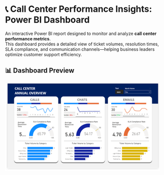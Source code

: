 # 📞 Call Center Performance Insights: Power BI Dashboard
An interactive Power BI report designed to monitor and analyze **call center performance metrics**.  
This dashboard provides a detailed view of ticket volumes, resolution times, SLA compliance, and communication channels—helping business leaders optimize customer support efficiency.  

## 📊 Dashboard Preview
![Call Center Dashboard](https://github.com/Jericho0015/Call-Center-KPI-Operations-Dashboard/blob/main/Report%20Preview/Preview%20of%20Report.PNG)

